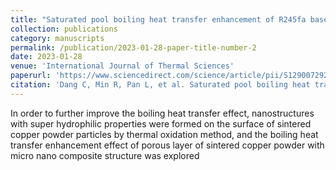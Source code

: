 ```yaml
---
title: "Saturated pool boiling heat transfer enhancement of R245fa based on the surface covered by sintered copper powder with and without nanostructure"
collection: publications
category: manuscripts
permalink: /publication/2023-01-28-paper-title-number-2
date: 2023-01-28
venue: 'International Journal of Thermal Sciences'
paperurl: 'https://www.sciencedirect.com/science/article/pii/S1290072923000443'
citation: 'Dang C, Min R, Pan L, et al. Saturated pool boiling heat transfer enhancement of R245fa based on the surface covered by sintered copper powder with and without nanostructure[J]. International Journal of Thermal Sciences, 2023, 187: 108183.'
---
```


In order to further improve the boiling heat transfer effect, nanostructures with super hydrophilic properties were formed on the surface of sintered copper powder particles by thermal oxidation method, and the boiling heat transfer enhancement effect of porous layer of sintered copper powder with micro nano composite structure was explored
